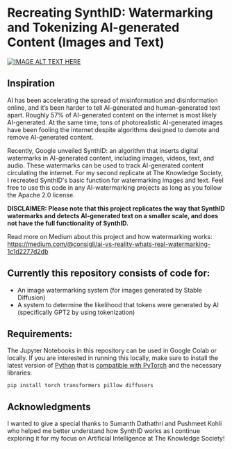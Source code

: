# Recreating SynthID: Watermarking and Tokenizing AI-generated Content (Images and Text)

[![IMAGE ALT TEXT HERE](https://img.youtube.com/vi/WTQxY6Iw56A/0.jpg)](https://www.youtube.com/watch?v=WTQxY6Iw56A)


## Inspiration

AI has been accelerating the spread of misinformation and disinformation online, and it’s been harder to tell AI-generated and human-generated text apart. Roughly 57% of AI-generated content on the internet is most likely AI-generated. At the same time, tons of photorealistic AI-generated images have been fooling the internet despite algorithms designed to demote and remove AI-generated content.

Recently, Google unveiled SynthID: an algorithm that inserts digital watermarks in AI-generated content, including images, videos, text, and audio. These watermarks can be used to track AI-generated content circulating the internet. For my second replicate at The Knowledge Society, I recreated SynthID's basic function for watermarking images and text. Feel free to use this code in any AI-watermarking projects as long as you follow the Apache 2.0 license. 

**DISCLAIMER: Please note that this project replicates the way that SynthID watermarks and detects AI-generated text on a smaller scale, and does not have the full functionality of SynthID.**

Read more on Medium about this project and how watermarking works: https://medium.com/@consigli/ai-vs-reality-whats-real-watermarking-1c1d2277d2db

## Currently this repository consists of code for:

* An image watermarking system (for images generated by Stable Diffusion)
* A system to determine the likelihood that tokens were generated by AI (specifically GPT2 by using tokenization)

## Requirements:

The Jupyter Notebooks in this repository can be used in Google Colab or locally. If you are interested in running this locally, make sure to install the latest version of [Python](https://www.python.org/downloads) that is [compatible with PyTorch](https://pytorch.org/get-started/locally/) and the necessary libraries:

```
pip install torch transformers pillow diffusers
```

## Acknowledgments

I wanted to give a special thanks to Sumanth Dathathri and Pushmeet Kohli who helped me better understand how SynthID works as I continue exploring it for my focus on Artificial Intelligence at The Knowledge Society!
